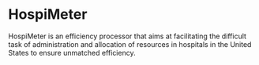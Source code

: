 # HospiMeter
HospiMeter is an efficiency processor that aims at facilitating the difficult task of administration and allocation of resources in hospitals in the United States to ensure unmatched efficiency. 
